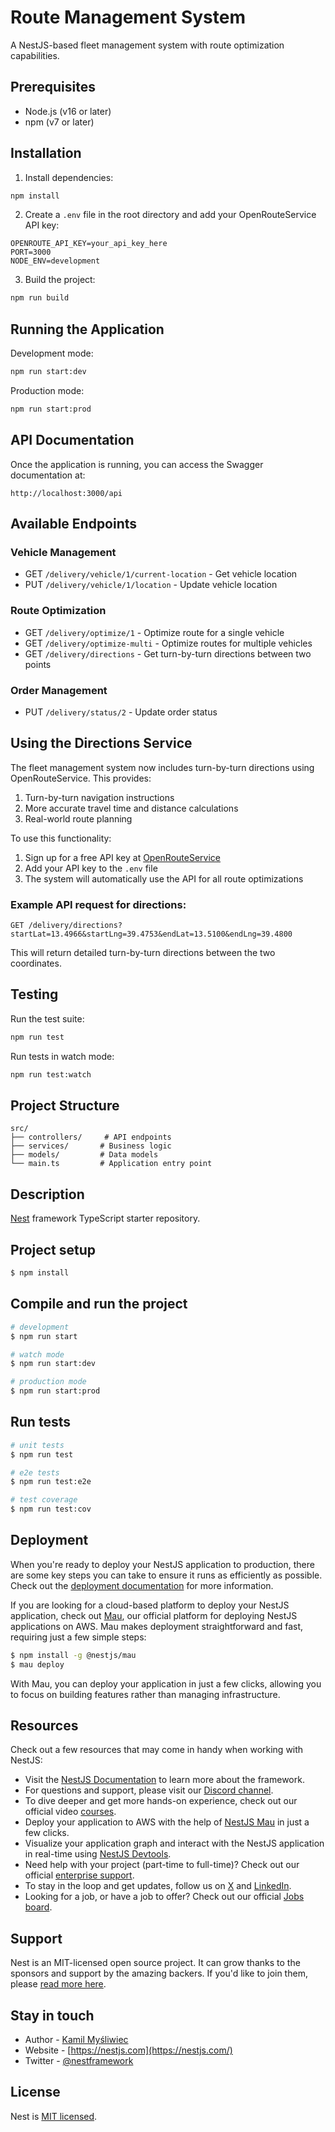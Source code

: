 # Route Management System

A NestJS-based fleet management system with route optimization capabilities.

## Prerequisites

- Node.js (v16 or later)
- npm (v7 or later)

## Installation

1. Install dependencies:
```bash
npm install
```

2. Create a `.env` file in the root directory and add your OpenRouteService API key:
```
OPENROUTE_API_KEY=your_api_key_here
PORT=3000
NODE_ENV=development
```

3. Build the project:
```bash
npm run build
```

## Running the Application

Development mode:
```bash
npm run start:dev
```

Production mode:
```bash
npm run start:prod
```

## API Documentation

Once the application is running, you can access the Swagger documentation at:
```
http://localhost:3000/api
```

## Available Endpoints

### Vehicle Management
- GET `/delivery/vehicle/1/current-location` - Get vehicle location
- PUT `/delivery/vehicle/1/location` - Update vehicle location

### Route Optimization
- GET `/delivery/optimize/1` - Optimize route for a single vehicle
- GET `/delivery/optimize-multi` - Optimize routes for multiple vehicles
- GET `/delivery/directions` - Get turn-by-turn directions between two points

### Order Management
- PUT `/delivery/status/2` - Update order status

## Using the Directions Service

The fleet management system now includes turn-by-turn directions using OpenRouteService. This provides:

1. Turn-by-turn navigation instructions
2. More accurate travel time and distance calculations
3. Real-world route planning

To use this functionality:

1. Sign up for a free API key at [OpenRouteService](https://openrouteservice.org/)
2. Add your API key to the `.env` file
3. The system will automatically use the API for all route optimizations

### Example API request for directions:

```
GET /delivery/directions?startLat=13.4966&startLng=39.4753&endLat=13.5100&endLng=39.4800
```

This will return detailed turn-by-turn directions between the two coordinates.

## Testing

Run the test suite:
```bash
npm run test
```

Run tests in watch mode:
```bash
npm run test:watch
```

## Project Structure

```
src/
├── controllers/     # API endpoints
├── services/       # Business logic
├── models/         # Data models
└── main.ts         # Application entry point
```

## Description

[Nest](https://github.com/nestjs/nest) framework TypeScript starter repository.

## Project setup

```bash
$ npm install
```

## Compile and run the project

```bash
# development
$ npm run start

# watch mode
$ npm run start:dev

# production mode
$ npm run start:prod
```

## Run tests

```bash
# unit tests
$ npm run test

# e2e tests
$ npm run test:e2e

# test coverage
$ npm run test:cov
```

## Deployment

When you're ready to deploy your NestJS application to production, there are some key steps you can take to ensure it runs as efficiently as possible. Check out the [deployment documentation](https://docs.nestjs.com/deployment) for more information.

If you are looking for a cloud-based platform to deploy your NestJS application, check out [Mau](https://mau.nestjs.com), our official platform for deploying NestJS applications on AWS. Mau makes deployment straightforward and fast, requiring just a few simple steps:

```bash
$ npm install -g @nestjs/mau
$ mau deploy
```

With Mau, you can deploy your application in just a few clicks, allowing you to focus on building features rather than managing infrastructure.

## Resources

Check out a few resources that may come in handy when working with NestJS:

- Visit the [NestJS Documentation](https://docs.nestjs.com) to learn more about the framework.
- For questions and support, please visit our [Discord channel](https://discord.gg/G7Qnnhy).
- To dive deeper and get more hands-on experience, check out our official video [courses](https://courses.nestjs.com/).
- Deploy your application to AWS with the help of [NestJS Mau](https://mau.nestjs.com) in just a few clicks.
- Visualize your application graph and interact with the NestJS application in real-time using [NestJS Devtools](https://devtools.nestjs.com).
- Need help with your project (part-time to full-time)? Check out our official [enterprise support](https://enterprise.nestjs.com).
- To stay in the loop and get updates, follow us on [X](https://x.com/nestframework) and [LinkedIn](https://linkedin.com/company/nestjs).
- Looking for a job, or have a job to offer? Check out our official [Jobs board](https://jobs.nestjs.com).

## Support

Nest is an MIT-licensed open source project. It can grow thanks to the sponsors and support by the amazing backers. If you'd like to join them, please [read more here](https://docs.nestjs.com/support).

## Stay in touch

- Author - [Kamil Myśliwiec](https://twitter.com/kammysliwiec)
- Website - [https://nestjs.com](https://nestjs.com/)
- Twitter - [@nestframework](https://twitter.com/nestframework)

## License

Nest is [MIT licensed](https://github.com/nestjs/nest/blob/master/LICENSE).
